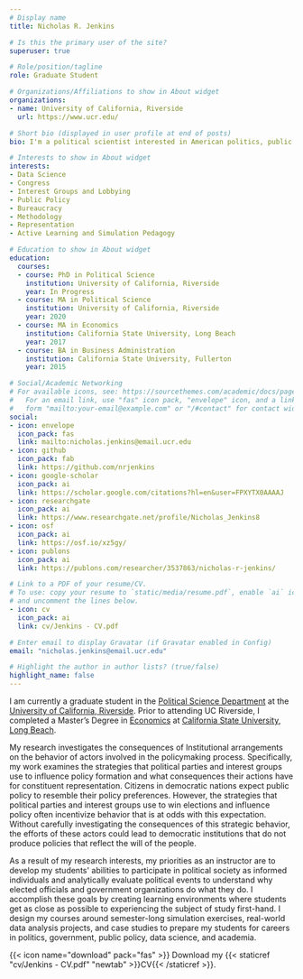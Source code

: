 ```yaml
---
# Display name
title: Nicholas R. Jenkins

# Is this the primary user of the site?
superuser: true

# Role/position/tagline
role: Graduate Student

# Organizations/Affiliations to show in About widget
organizations:
- name: University of California, Riverside
  url: https://www.ucr.edu/

# Short bio (displayed in user profile at end of posts)
bio: I'm a political scientist interested in American politics, public policy, quantitative methods.

# Interests to show in About widget
interests:
- Data Science
- Congress
- Interest Groups and Lobbying
- Public Policy
- Bureaucracy
- Methodology
- Representation
- Active Learning and Simulation Pedagogy 

# Education to show in About widget
education:
  courses:
  - course: PhD in Political Science
    institution: University of California, Riverside
    year: In Progress
  - course: MA in Political Science
    institution: University of California, Riverside
    year: 2020
  - course: MA in Economics
    institution: California State University, Long Beach
    year: 2017
  - course: BA in Business Administration
    institution: California State University, Fullerton
    year: 2015

# Social/Academic Networking
# For available icons, see: https://sourcethemes.com/academic/docs/page-builder/#icons
#   For an email link, use "fas" icon pack, "envelope" icon, and a link in the
#   form "mailto:your-email@example.com" or "/#contact" for contact widget.
social:
- icon: envelope
  icon_pack: fas
  link: mailto:nicholas.jenkins@email.ucr.edu
- icon: github
  icon_pack: fab
  link: https://github.com/nrjenkins
- icon: google-scholar
  icon_pack: ai
  link: https://scholar.google.com/citations?hl=en&user=FPXYTX0AAAAJ
- icon: researchgate
  icon_pack: ai
  link: https://www.researchgate.net/profile/Nicholas_Jenkins8
- icon: osf
  icon_pack: ai
  link: https://osf.io/xz5gy/
- icon: publons
  icon_pack: ai
  link: https://publons.com/researcher/3537863/nicholas-r-jenkins/

# Link to a PDF of your resume/CV.
# To use: copy your resume to `static/media/resume.pdf`, enable `ai` icons in `params.toml`, 
# and uncomment the lines below.
- icon: cv
  icon_pack: ai
  link: cv/Jenkins - CV.pdf

# Enter email to display Gravatar (if Gravatar enabled in Config)
email: "nicholas.jenkins@email.ucr.edu"

# Highlight the author in author lists? (true/false)
highlight_name: false
---
```


I am currently a graduate student in the [Political Science Department](https://politicalscience.ucr.edu) at the [University of California, Riverside](https://www.ucr.edu). Prior to attending UC Riverside, I completed a Master’s Degree in [Economics](http://www.cla.csulb.edu/departments/economics/) at [California State University, Long Beach](http://www.csulb.edu).

My research investigates the consequences of Institutional arrangements on the behavior of actors involved in the policymaking process. Specifically, my work examines the strategies that political parties and interest groups use to influence policy formation and what consequences their actions have for constituent representation. Citizens in democratic nations expect public policy to resemble their policy preferences. However, the strategies that political parties and interest groups use to win elections and influence policy often incentivize behavior that is at odds with this expectation. Without carefully investigating the consequences of this strategic behavior, the efforts of these actors could lead to democratic institutions that do not produce policies that reflect the will of the people.

As a result of my research interests, my priorities as an instructor are to develop my students' abilities to participate in political society as informed individuals and analytically evaluate political events to understand why elected officials and government organizations do what they do. I accomplish these goals by creating learning environments where students get as close as possible to experiencing the subject of study first-hand. I design my courses around semester-long simulation exercises, real-world data analysis projects, and case studies to prepare my students for careers in politics, government, public policy, data science, and academia.

{{< icon name="download" pack="fas" >}} Download my {{< staticref "cv/Jenkins - CV.pdf" "newtab" >}}CV{{< /staticref >}}.
